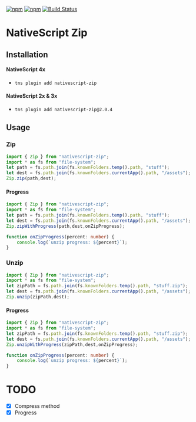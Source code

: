 [![npm](https://img.shields.io/npm/v/nativescript-zip.svg)](https://www.npmjs.com/package/nativescript-zip)
[![npm](https://img.shields.io/npm/dt/nativescript-zip.svg?label=npm%20downloads)](https://www.npmjs.com/package/nativescript-zip)
[![Build Status](https://travis-ci.org/triniwiz/nativescript-zip.svg?branch=master)](https://travis-ci.org/triniwiz/nativescript-zip)

# NativeScript Zip

## Installation

#### NativeScript 4x

* `tns plugin add nativescript-zip`


#### NativeScript 2x & 3x

* `tns plugin add nativescript-zip@2.0.4`


## Usage

### Zip

```ts
import { Zip } from "nativescript-zip";
import * as fs from "file-system";
let path = fs.path.join(fs.knownFolders.temp().path, "stuff");
let dest = fs.path.join(fs.knownFolders.currentApp().path, "/assets");
Zip.zip(path,dest);
```

#### Progress

```ts
import { Zip } from "nativescript-zip";
import * as fs from "file-system";
let path = fs.path.join(fs.knownFolders.temp().path, "stuff");
let dest = fs.path.join(fs.knownFolders.currentApp().path, "/assets");
Zip.zipWithProgress(path,dest,onZipProgress);

function onZipProgress(percent: number) {
    console.log(`unzip progress: ${percent}`);
}
```

### Unzip

```ts
import { Zip } from "nativescript-zip";
import * as fs from "file-system";
let zipPath = fs.path.join(fs.knownFolders.temp().path, "stuff.zip");
let dest = fs.path.join(fs.knownFolders.currentApp().path, "/assets");
Zip.unzip(zipPath,dest);
```

#### Progress

```ts
import { Zip } from "nativescript-zip";
import * as fs from "file-system";
let zipPath = fs.path.join(fs.knownFolders.temp().path, "stuff.zip");
let dest = fs.path.join(fs.knownFolders.currentApp().path, "/assets");
Zip.unzipWithProgress(zipPath,dest,onZipProgress);

function onZipProgress(percent: number) {
    console.log(`unzip progress: ${percent}`);
}
```

# TODO

* [x] Compress method
* [x] Progress
